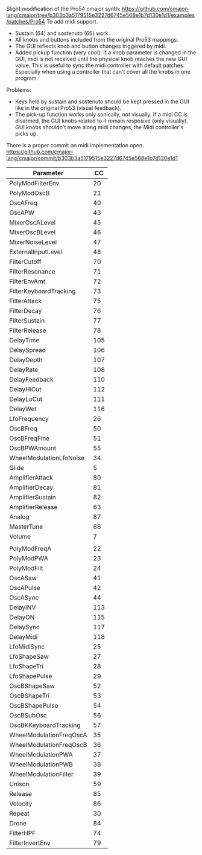 Slight modification of the Pro54 cmajor synth: https://github.com/cmajor-lang/cmajor/tree/b303b3a5179515e3227d6745e568e1b7d130e1d1/examples/patches/Pro54
To add midi support.

- Sustain (64) and sostenuto (66) work.
- All knobs and buttons included from the original Pro53 mappings.
- The GUI reflects knob and button changes triggered by midi.
- Added pickup function (very cool): if a knob parameter is changed in the GUI, midi is not received until the physical knob reaches the new GUI value.
  This is useful to sync the midi controller with default patches. Especially when using a controller that can't cover all the knobs in one program.

Problems:
- Keys held by sustain and sostenuto should be kept pressed in the GUI like in the original Pro53 (visual feedback).
- The pick-up function works only sonically, not visually. If a midi CC is disarmed, the GUI knobs related to it remain resposive (only visually). GUI knobs shouldn't move along midi changes, the Midi controller's picks up.

There is a proper commit on midi implementation open. https://github.com/cmajor-lang/cmajor/commit/b303b3a5179515e3227d6745e568e1b7d130e1d1

| Parameter             	| CC		|
| ---------------------------- 	| ------------- |
|PolyModFilterEnv       	|	20	|
|PolyModOscB	        	|	21	|
|OscAFreq	        	|	40	|
|OscAPW		        	|	43	|
|MixerOscALevel	        	|	45	|
|MixerOscBLevel	        	|	46	|
|MixerNoiseLevel        	|	47	|
|ExternalInputLevel     	|	48	|
|FilterCutoff	        	|	70	|
|FilterResonance        	|	71	|
|FilterEnvAmt	        	|	72	|
|FilterKeyboardTracking		|	73	|
|FilterAttack	        	|	75	|
|FilterDecay	        	|	76	|
|FilterSustain	        	|	77	|
|FilterRelease	        	|	78	|
|DelayTime	        	|	105	|
|DelaySpread	        	|	106	|
|DelayDepth	        	|	107	|
|DelayRate	        	|	108	|
|DelayFeedback	        	|	110	|
|DelayHiCut	        	|	112	|
|DelayLoCut	        	|	111	|
|DelayWet	        	|	116	|
|LfoFrequency	        	|	26	|
|OscBFreq	        	|	50	|
|OscBFreqFine	        	|	51	|
|OscBPWAmount	        	|	55	|
|WheelModulationLfoNoise	|	34	|
|Glide				|	5	|
|AmplifierAttack		|	80	|
|AmplifierDecay			|	81	|
|AmplifierSustain		|	82	|
|AmplifierRelease		|	83	|
|Analog				|	87	|
|MasterTune			|	88	|
|Volume				|	7	|
|				|		|
|PolyModFreqA			|	22	|
|PolyModPWA			|	23	|
|PolyModFilt			|	24	|
|OscASaw			|	41	|
|OscAPulse			|	42	|
|OscASync			|	44	|
|DelayINV			|	113	|
|DelayON			|	115	|
|DelaySync			|	117	|
|DelayMidi			|	118	|
|LfoMidiSync			|	25	|
|LfoShapeSaw			|	27	|
|LfoShapeTri			|	28	|
|LfoShapePulse			|	29	|
|OscBShapeSaw			|	52	|
|OscBShapeTri			|	53	|
|OscBShapePulse			|	54	|
|OscBSubOsc			|	56	|
|OscBKKeyboardTracking		|	57	|
|WheelModulationFreqOscA	|	35	|
|WheelModulationFreqOscB	|	36	|
|WheelModulationPWA		|	37	|
|WheelModulationPWB		|	38	|
|WheelModulationFilter		|	39	|
|Unison				|	59	|
|Release			|	85	|
|Velocity			|	86	|
|Repeat				|	30	|
|Drone				|	84	|
|FilterHPF			|	74	|
|FilterInvertEnv		|	79	|
